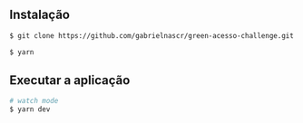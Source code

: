 ## Instalação

```bash
$ git clone https://github.com/gabrielnascr/green-acesso-challenge.git
```

```bash
$ yarn
```

## Executar a aplicação

```bash
# watch mode
$ yarn dev
```

